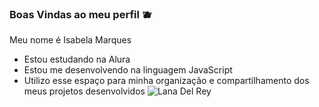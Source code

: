 ### Boas Vindas ao meu perfil 🫐     
Meu nome é Isabela Marques
- Estou estudando na Alura
- Estou me desenvolvendo na linguagem JavaScript
- Utilizo esse espaço para minha organização e
compartilhamento dos meus projetos desenvolvidos
![Lana Del Rey](https://media1.tenor.com/m/sj4j9HT4QP4AAAAC/lana-del-rey-gun.gif)
